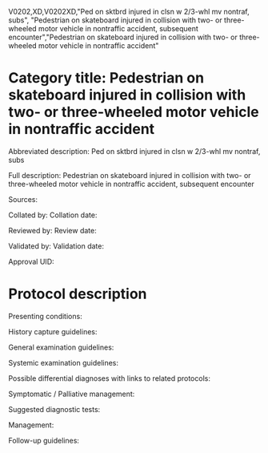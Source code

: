 V0202,XD,V0202XD,"Ped on sktbrd injured in clsn w 2/3-whl mv nontraf, subs", "Pedestrian on skateboard injured in collision with two- or three-wheeled motor vehicle in nontraffic accident, subsequent encounter","Pedestrian on skateboard injured in collision with two- or three-wheeled motor vehicle in nontraffic accident"
# Category title: Pedestrian on skateboard injured in collision with two- or three-wheeled motor vehicle in nontraffic accident

Abbreviated description: Ped on sktbrd injured in clsn w 2/3-whl mv nontraf, subs

Full description: Pedestrian on skateboard injured in collision with two- or three-wheeled motor vehicle in nontraffic accident, subsequent encounter

Sources:

Collated by:
Collation date:

Reviewed by:
Review date:

Validated by:
Validation date:

Approval UID:

# Protocol description

Presenting conditions:

History capture guidelines:

General examination guidelines:

Systemic examination guidelines:

Possible differential diagnoses with links to related protocols:

Symptomatic / Palliative management:

Suggested diagnostic tests:

Management:

Follow-up guidelines:
